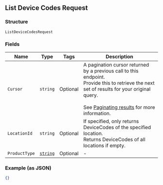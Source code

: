 ## List Device Codes Request

### Structure

`ListDeviceCodesRequest`

### Fields

| Name | Type | Tags | Description |
|  --- | --- | --- | --- |
| `Cursor` | `string` | Optional | A pagination cursor returned by a previous call to this endpoint.<br>Provide this to retrieve the next set of results for your original query.<br><br>See [Paginating results](#paginatingresults) for more information. |
| `LocationId` | `string` | Optional | If specified, only returns DeviceCodes of the specified location.<br>Returns DeviceCodes of all locations if empty. |
| `ProductType` | [`string`](/doc/models/product-type.md) | Optional | - |

### Example (as JSON)

```json
{}
```

